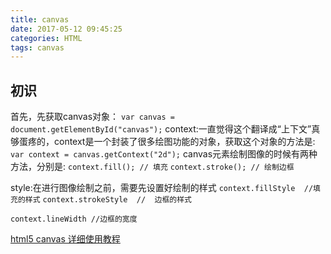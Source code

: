 ```yaml
---
title: canvas
date: 2017-05-12 09:45:25
categories: HTML
tags: canvas
---
```

## 初识
首先，先获取canvas对象：
`var canvas = document.getElementById("canvas");`
context:一直觉得这个翻译成“上下文”真够蛋疼的，context是一个封装了很多绘图功能的对象，获取这个对象的方法是:
`var context = canvas.getContext("2d");` 
canvas元素绘制图像的时候有两种方法，分别是:
`context.fill(); // 填充` 
`context.stroke(); // 绘制边框`
<!--more-->
style:在进行图像绘制之前，需要先设置好绘制的样式
`context.fillStyle  //填充的样式`
`context.strokeStyle  //  边框的样式`

`context.lineWidth //边框的宽度`



[html5 canvas 详细使用教程](http://blog.csdn.net/clh604/article/details/8536059)